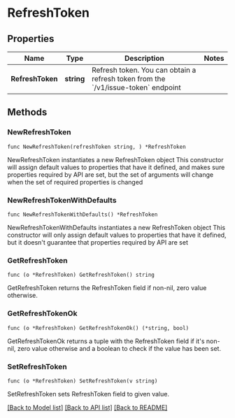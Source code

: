 # RefreshToken

## Properties

Name | Type | Description | Notes
------------ | ------------- | ------------- | -------------
**RefreshToken** | **string** | Refresh token. You can obtain a refresh token from the &#x60;/v1/issue-token&#x60; endpoint | 

## Methods

### NewRefreshToken

`func NewRefreshToken(refreshToken string, ) *RefreshToken`

NewRefreshToken instantiates a new RefreshToken object
This constructor will assign default values to properties that have it defined,
and makes sure properties required by API are set, but the set of arguments
will change when the set of required properties is changed

### NewRefreshTokenWithDefaults

`func NewRefreshTokenWithDefaults() *RefreshToken`

NewRefreshTokenWithDefaults instantiates a new RefreshToken object
This constructor will only assign default values to properties that have it defined,
but it doesn't guarantee that properties required by API are set

### GetRefreshToken

`func (o *RefreshToken) GetRefreshToken() string`

GetRefreshToken returns the RefreshToken field if non-nil, zero value otherwise.

### GetRefreshTokenOk

`func (o *RefreshToken) GetRefreshTokenOk() (*string, bool)`

GetRefreshTokenOk returns a tuple with the RefreshToken field if it's non-nil, zero value otherwise
and a boolean to check if the value has been set.

### SetRefreshToken

`func (o *RefreshToken) SetRefreshToken(v string)`

SetRefreshToken sets RefreshToken field to given value.



[[Back to Model list]](../README.md#documentation-for-models) [[Back to API list]](../README.md#documentation-for-api-endpoints) [[Back to README]](../README.md)


